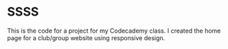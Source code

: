 # SSSS
This is the code for a project for my Codecademy class. I created the home page for a club/group website using responsive design.
